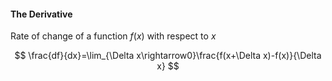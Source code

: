 #### The Derivative
Rate of change of a function $f(x)$ with respect to $x$

$$
\frac{df}{dx}=\lim_{\Delta x\rightarrow0}\frac{f(x+\Delta x)-f(x)}{\Delta x}
$$